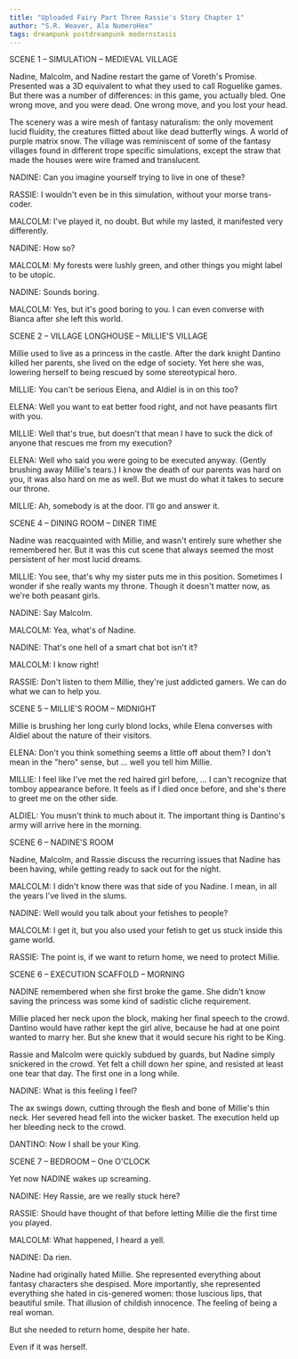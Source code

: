 ```yaml
---
title: "Uploaded Fairy Part Three Rassie's Story Chapter 1"
author: "S.R. Weaver, Ala NumeroHex"
tags: dreampunk postdreampunk modernstasis
---
```

SCENE 1 – SIMULATION – MEDIEVAL VILLAGE

Nadine, Malcolm, and Nadine restart the game of Voreth's Promise. Presented was a 3D equivalent to what they used to call Roguelike games. But there was a number of differences: in this game, you actually bled. One wrong move, and you were dead. One wrong move, and you lost your head.

The scenery was a wire mesh of fantasy naturalism: the only movement lucid fluidity, the creatures flitted about like dead butterfly wings. A world of purple matrix snow. The village was reminiscent of some of the fantasy villages found in different trope specific simulations, except the straw that made the houses were wire framed and translucent.

NADINE: Can you imagine yourself trying to live in one of these?

RASSIE: I wouldn't even be in this simulation, without your morse trans-coder.

MALCOLM: I've played it, no doubt. But while my lasted, it manifested very differently.

NADINE: How so?

MALCOLM: My forests were lushly green, and other things you might label to be utopic.

NADINE: Sounds boring.

MALCOLM: Yes, but it's good boring to you. I can even converse with Bianca after she left this world.



SCENE 2 – VILLAGE LONGHOUSE – MILLIE'S VILLAGE

Millie used to live as a princess in the castle. After the dark knight Dantino killed her parents, she lived on the edge of society. Yet here she was, lowering herself to being rescued by some stereotypical hero.

MILLIE: You can't be serious Elena, and Aldiel is in on this too?



ELENA: Well you want to eat better food right, and not have peasants flirt with you.



MILLIE: Well that's true, but doesn't that mean I have to suck the dick of anyone that rescues me from my execution?

ELENA: Well who said you were going to be executed anyway. (Gently brushing away Millie's tears.) I know the death of our parents was hard on you, it was also hard on me as well. But we must do what it takes to secure our throne.

MILLIE: Ah, somebody is at the door. I'll go and answer it.



SCENE 4 – DINING ROOM – DINER TIME

Nadine was reacquainted with Millie, and wasn't entirely sure whether she remembered her. But it was this cut scene that always seemed the most persistent of her most lucid dreams.

MILLIE: You see, that's why my sister puts me in this position. Sometimes I wonder if she really wants my throne. Though it doesn't matter now, as we're both peasant girls.

NADINE: Say Malcolm.

MALCOLM: Yea, what's of Nadine.

NADINE: That's one hell of a smart chat bot isn't it?

MALCOLM: I know right!

RASSIE: Don't listen to them Millie, they're just addicted gamers. We can do what we can to help you.



SCENE 5 – MILLIE'S ROOM – MIDNIGHT

Millie is brushing her long curly blond locks, while Elena converses with Aldiel about the nature of their visitors.

ELENA: Don't you think something seems a little off about them? I don't mean in the "hero" sense, but ... well you tell him Millie.

MILLIE: I feel like I've met the red haired girl before, ... I can't recognize that tomboy appearance before. It feels as if I died once before, and she's there to greet me on the other side.

ALDIEL: You musn't think to much about it. The important thing is Dantino's army will arrive here in the morning.



SCENE 6 – NADINE'S ROOM

Nadine, Malcolm, and Rassie discuss the recurring issues that Nadine has been having, while getting ready to sack out for the night.

MALCOLM: I didn't know there was that side of you Nadine. I mean, in all the years I've lived in the slums.



NADINE: Well would you talk about your fetishes to people?

MALCOLM: I get it, but you also used your fetish to get us stuck inside this game world.

RASSIE: The point is, if we want to return home, we need to protect Millie.


SCENE 6 – EXECUTION SCAFFOLD – MORNING

NADINE remembered when she first broke the game. She didn't know saving the princess was some kind of sadistic cliche requirement.

Millie placed her neck upon the block, making her final speech to the crowd. Dantino would have rather kept the girl alive, because he had at one point wanted to marry her. But she knew that it would secure his right to be King.

Rassie and Malcolm were quickly subdued by guards, but Nadine simply snickered in the crowd. Yet felt a chill down her spine, and resisted at least one tear that day. The first one in a long while.

NADINE: What is this feeling I feel?

The ax swings down, cutting through the flesh and bone of Millie's thin neck. Her severed head fell into the wicker basket. The execution held up her bleeding neck to the crowd.

DANTINO: Now I shall be your King.


SCENE 7 – BEDROOM – One O'CLOCK

Yet now NADINE wakes up screaming.

NADINE: Hey Rassie, are we really stuck here?

RASSIE: Should have thought of that before letting Millie die the first time you played.

MALCOLM: What happened, I heard a yell.

NADINE: Da rien.

Nadine had originally hated Millie. She represented everything about fantasy characters she despised. More importantly, she represented everything she hated in cis-genered women: those luscious lips, that beautiful smile. That illusion of childish innocence. The feeling of being a real woman.

But she needed to return home, despite her hate.

Even if it was herself.


